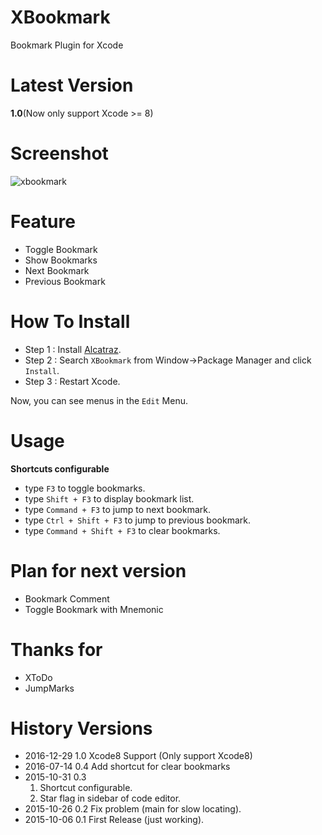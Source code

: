 # XBookmark
Bookmark Plugin for Xcode 

# Latest Version
**1.0**(Now only support Xcode >= 8)

# Screenshot

![xbookmark](http://i.imgur.com/IoSw0Iz.png)


# Feature
- Toggle Bookmark
- Show Bookmarks
- Next Bookmark
- Previous Bookmark

# How To Install

- Step 1 : Install [Alcatraz](http://alcatraz.io).
- Step 2 : Search `XBookmark` from Window->Package Manager and click `Install`.
- Step 3 : Restart Xcode.

Now, you can see menus in the `Edit` Menu.

# Usage
**Shortcuts configurable**
- type `F3` to toggle bookmarks.
- type `Shift + F3` to display bookmark list.
- type `Command + F3` to jump to next bookmark.
- type `Ctrl + Shift + F3` to jump to previous bookmark.
- type `Command + Shift + F3` to clear bookmarks.

# Plan for next version
- Bookmark Comment
- Toggle Bookmark with Mnemonic

# Thanks for
- XToDo
- JumpMarks

# History Versions

- 2016-12-29 1.0 Xcode8 Support (Only support Xcode8)
- 2016-07-14 0.4 Add shortcut for clear bookmarks
- 2015-10-31 0.3 
    1. Shortcut configurable.
    2. Star flag in sidebar of code editor.
- 2015-10-26 0.2 Fix problem (main for slow locating).
- 2015-10-06 0.1 First Release (just working).
